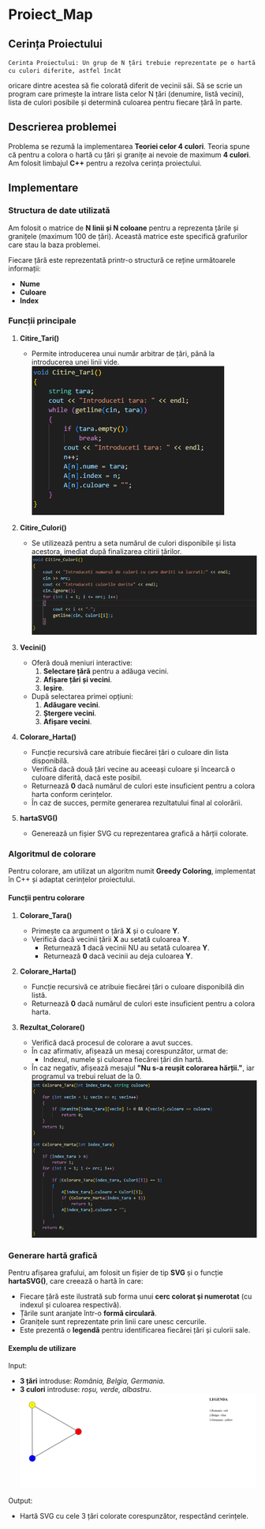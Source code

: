 # Proiect_Map

## Cerința Proiectului
    Cerinta Proiectului: Un grup de N țări trebuie reprezentate pe o hartă cu culori diferite, astfel încât
oricare dintre acestea să fie colorată diferit de vecinii săi. Să se scrie un program
care primește la intrare lista celor N țări (denumire, listă vecini), lista de culori
posibile și determină culoarea pentru fiecare țără în parte.

## Descrierea problemei
Problema se rezumă la implementarea **Teoriei celor 4 culori**. Teoria spune că pentru a colora o hartă cu țări și granițe ai nevoie de maximum **4 culori**. Am folosit limbajul **C++** pentru a rezolva cerința proiectului.

## Implementare
### Structura de date utilizată
Am folosit o matrice de **N linii și N coloane** pentru a reprezenta țările și granițele (maximum 100 de țări). Această matrice este specifică grafurilor care stau la baza problemei.

Fiecare țără este reprezentată printr-o structură ce reține următoarele informații:
- **Nume**
- **Culoare**
- **Index**

### Funcții principale
1. **Citire_Tari()**
   - Permite introducerea unui număr arbitrar de țări, până la introducerea unei linii vide.
   ![Functie citire tari](Imagini/image.png)

2. **Citire_Culori()**
   - Se utilizează pentru a seta numărul de culori disponibile și lista acestora, imediat după finalizarea citirii țărilor.
   ![Functie citire culori](Imagini/image2.png)

3. **Vecini()**
   - Oferă două meniuri interactive:
     1. **Selectare țără** pentru a adăuga vecini.
     2. **Afișare țări și vecini**.
     3. **Ieșire**.
   - După selectarea primei opțiuni:
     1. **Adăugare vecini**.
     2. **Ștergere vecini**.
     3. **Afișare vecini**.

4. **Colorare_Harta()**
   - Funcție recursivă care atribuie fiecărei țări o culoare din lista disponibilă.
   - Verifică dacă două țări vecine au aceeași culoare și încearcă o culoare diferită, dacă este posibil.
   - Returnează **0** dacă numărul de culori este insuficient pentru a colora harta conform cerințelor.
   - În caz de succes, permite generarea rezultatului final al colorării.

5. **hartaSVG()**
   - Generează un fișier SVG cu reprezentarea grafică a hărții colorate.

### Algoritmul de colorare
Pentru colorare, am utilizat un algoritm numit **Greedy Coloring**, implementat în C++ și adaptat cerințelor proiectului. 

#### Funcții pentru colorare
1. **Colorare_Tara()**
   - Primește ca argument o țără **X** și o culoare **Y**.
   - Verifică dacă vecinii țării **X** au setată culoarea **Y**.
     - Returnează **1** dacă vecinii NU au setată culoarea **Y**.
     - Returnează **0** dacă vecinii au deja culoarea **Y**.

2. **Colorare_Harta()**
   - Funcție recursivă ce atribuie fiecărei țări o culoare disponibilă din listă.
   - Returnează **0** dacă numărul de culori este insuficient pentru a colora harta.

3. **Rezultat_Colorare()**
   - Verifică dacă procesul de colorare a avut succes.
   - În caz afirmativ, afișează un mesaj corespunzător, urmat de:
     - Indexul, numele și culoarea fiecărei țări din hartă.
   - În caz negativ, afișează mesajul **"Nu s-a reușit colorarea hărții."**, iar programul va trebui reluat de la 0.
   ![Functii culorare](Imagini/image3.png)
   

### Generare hartă grafică
Pentru afișarea grafului, am folosit un fișier de tip **SVG** și o funcție **hartaSVG()**, care creează o hartă în care:
- Fiecare țără este ilustrată sub forma unui **cerc colorat și numerotat** (cu indexul și culoarea respectivă).
- Țările sunt aranjate într-o **formă circulară**.
- Granițele sunt reprezentate prin linii care unesc cercurile.
- Este prezentă o **legendă** pentru identificarea fiecărei țări și culorii sale.

#### Exemplu de utilizare
Input:
- **3 țări** introduse: *România, Belgia, Germania*.
- **3 culori** introduse: *roșu, verde, albastru*.
![hartaSVG](Imagini/image-1.png)

Output:
- Hartă SVG cu cele 3 țări colorate corespunzător, respectând cerințele.